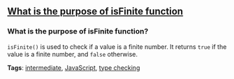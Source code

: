 ## [What is the purpose of isFinite function](#what-is-the-purpose-of-isfinite-function)

### What is the purpose of isFinite function?

`isFinite()` is used to check if a value is a finite number. It returns `true` if the value is a finite number, and `false` otherwise.

**Tags**: [intermediate](./level/intermediate), [JavaScript](./theme/javascript), [type checking](./theme/type_checking)


